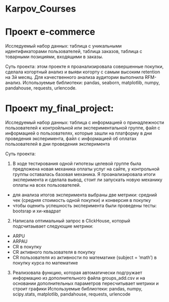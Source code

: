 # Karpov_Courses

# Проект e-commerce
Исследуемый набор данных: таблица с уникальными идентификаторами пользователей, таблица заказов, таблица с товарными позициями, входящими в заказы.

Суть проекта: этом проекте я проанализировала совершенные покупки, сделала когортный анализ и выяви когорту с самым высоким retention на 3й месяц. Для качественного анализа аудитории выполнила RFM-анализ.
Используемые библиотеки: pandas, seaborn, matplotlib, numpy, pandahouse, requests, urlencode.

# Проект my_final_project:
Исследуемый набор данных: таблица с информацией о принадлежности пользователей к контройльной или экспериментальной группе, файл с информацией о пользователях, которые зашли на платформу в дни проведения эксперимента, файл с информацией об оплатах пользователей в дни проведения эксперимента

Суть проекта: 
1. В ходе тестирования одной гипотезы целевой группе была предложена новая механика оплаты услуг на сайте, у контрольной группы оставалась базовая механика. Я проанализировала итоги эксперимента и сделала вывод, стоит ли запускать новую механику оплаты на всех пользователей.
- для анализа итогов эксперимента выбраны две метрики: средний чек (средняя стоимость одной покупки) и конверсия в покупку
- чтобы оценить успешность эксперимента были проведены тесты: bootsrap и хи-квадрат
2. Напиcала оптимальный запрос в ClickHouse, который подсчитаывает следующие метрики:
- ARPU 
- ARPAU 
- CR в покупку 
- СR активного пользователя в покупку 
- CR пользователя из активности по математике (subject = ’math’) в покупку курса по математике
3. Реализовала функцию, которая автоматически подгружает информацию из дополнительного файла groups_add.csv и на основании дополнительных параметров пересчитывает метрики и строит графики
Используемые библиотеки: pandas, numpy, scipy.stats, matplotlib, pandahouse, requests, urlencode

